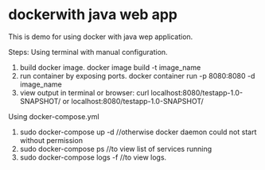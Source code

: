 # dockerwith java web app
This is demo for using docker with java wep application.

Steps: 
Using terminal with manual configuration. 
1. build docker image. 
	docker image build -t image_name
2. run container by exposing ports.
        docker container run -p 8080:8080 -d  image_name
3. view output in terminal or browser:
        curl localhost:8080/testapp-1.0-SNAPSHOT/ or
        localhost:8080/testapp-1.0-SNAPSHOT/

Using docker-compose.yml
1. sudo docker-compose up -d //otherwise docker daemon could not start without permission
2. sudo docker-compose ps //to view list of services running
3. sudo docker-compose logs -f //to view logs.
